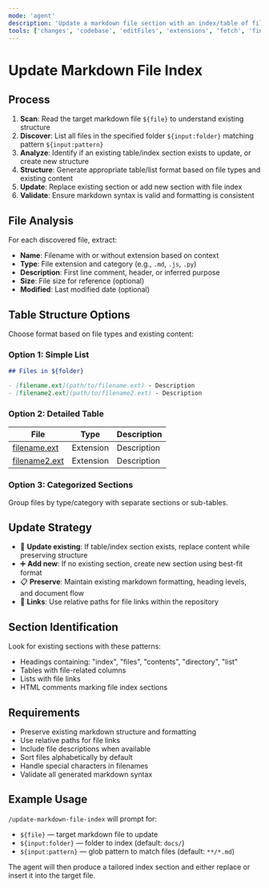 ```yaml
---
mode: 'agent'
description: 'Update a markdown file section with an index/table of files from a specified folder.'
tools: ['changes', 'codebase', 'editFiles', 'extensions', 'fetch', 'findTestFiles', 'githubRepo', 'openSimpleBrowser', 'problems', 'runCommands', 'runTasks', 'runTests', 'search', 'searchResults', 'terminalLastCommand', 'terminalSelection', 'testFailure', 'usages', 'vscodeAPI']
---
```

# Update Markdown File Index

## Process

1. **Scan**: Read the target markdown file `${file}` to understand existing structure
2. **Discover**: List all files in the specified folder `${input:folder}` matching pattern `${input:pattern}`
3. **Analyze**: Identify if an existing table/index section exists to update, or create new structure
4. **Structure**: Generate appropriate table/list format based on file types and existing content
5. **Update**: Replace existing section or add new section with file index
6. **Validate**: Ensure markdown syntax is valid and formatting is consistent

## File Analysis

For each discovered file, extract:

- **Name**: Filename with or without extension based on context
- **Type**: File extension and category (e.g., `.md`, `.js`, `.py`)
- **Description**: First line comment, header, or inferred purpose
- **Size**: File size for reference (optional)
- **Modified**: Last modified date (optional)

## Table Structure Options

Choose format based on file types and existing content:

### Option 1: Simple List

```markdown
## Files in ${folder}

- [filename.ext](path/to/filename.ext) - Description
- [filename2.ext](path/to/filename2.ext) - Description
```

### Option 2: Detailed Table

| File | Type | Description |
|------|------|-------------|
| [filename.ext](path/to/filename.ext) | Extension | Description |
| [filename2.ext](path/to/filename2.ext) | Extension | Description |

### Option 3: Categorized Sections

Group files by type/category with separate sections or sub-tables.

## Update Strategy

- 🔄 **Update existing**: If table/index section exists, replace content while preserving structure
- ➕ **Add new**: If no existing section, create new section using best-fit format
- 📋 **Preserve**: Maintain existing markdown formatting, heading levels, and document flow
- 🔗 **Links**: Use relative paths for file links within the repository

## Section Identification

Look for existing sections with these patterns:

- Headings containing: "index", "files", "contents", "directory", "list"
- Tables with file-related columns
- Lists with file links
- HTML comments marking file index sections

## Requirements

- Preserve existing markdown structure and formatting
- Use relative paths for file links
- Include file descriptions when available
- Sort files alphabetically by default
- Handle special characters in filenames
- Validate all generated markdown syntax

## Example Usage

`/update-markdown-file-index` will prompt for:
- `${file}` — target markdown file to update
- `${input:folder}` — folder to index (default: `docs/`)
- `${input:pattern}` — glob pattern to match files (default: `**/*.md`)

The agent will then produce a tailored index section and either replace or insert it into the target file.
